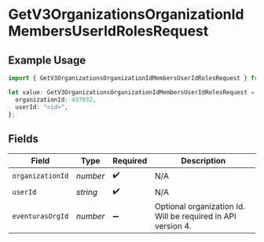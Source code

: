 # GetV3OrganizationsOrganizationIdMembersUserIdRolesRequest

## Example Usage

```typescript
import { GetV3OrganizationsOrganizationIdMembersUserIdRolesRequest } from "eventuras-sdk-v2/models/operations";

let value: GetV3OrganizationsOrganizationIdMembersUserIdRolesRequest = {
  organizationId: 437032,
  userId: "<id>",
};
```

## Fields

| Field                                                        | Type                                                         | Required                                                     | Description                                                  |
| ------------------------------------------------------------ | ------------------------------------------------------------ | ------------------------------------------------------------ | ------------------------------------------------------------ |
| `organizationId`                                             | *number*                                                     | :heavy_check_mark:                                           | N/A                                                          |
| `userId`                                                     | *string*                                                     | :heavy_check_mark:                                           | N/A                                                          |
| `eventurasOrgId`                                             | *number*                                                     | :heavy_minus_sign:                                           | Optional organization Id. Will be required in API version 4. |